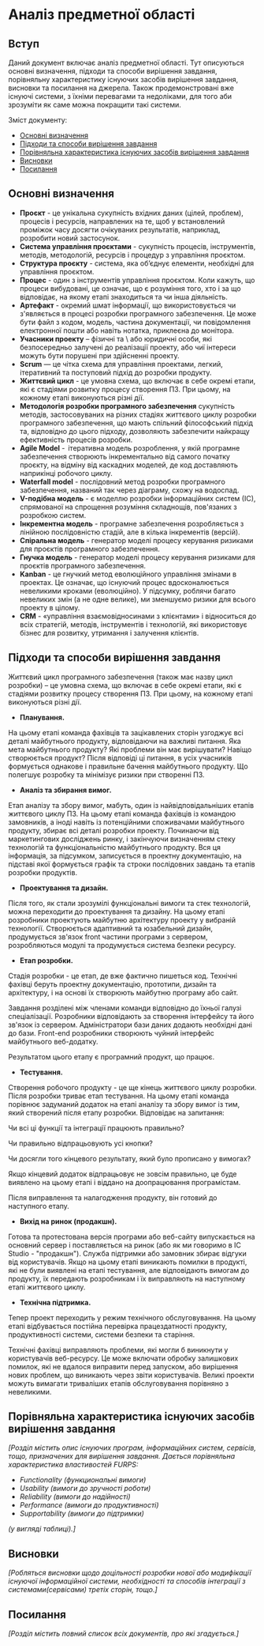 # Аналіз предметної області

## Вступ

Даний документ включає аналіз предметної області. Тут описуються основні визначення, підходи та способи вирішення завдання, порівняльну характеристику існуючих засобів вирішення завдання, висновки та посилання на джерела. Також продемонстровані вже існуючі системи, з їхніми перевагами та недоліками, для того аби зрозуміти як саме можна покращити такі системи.

Зміст документу:
 - [Основні визначення](#основні-визначення)
 - [Підходи та способи вирішення завдання](#підходи-та-способи-вирішення-завдання)
 - [Порівняльна характеристика існуючих засобів вирішення завдання](#порівняльна-характеристика-існуючих-засобів-вирішення-завдання)
 - [Висновки](#висновки)
 - [Посилання](#посилання)


## Основні визначення

 - <b>Проєкт</b> - це унікальна сукупність вхідних даних (цілей, проблем), процесів і ресурсів, направлених на те, щоб у встановлений проміжок часу досягти очікуваних результатів, наприклад, розробити новий застосунок.
 - <b>Система управління проєктами</b> - сукупність процесів, інструментів, методів, методологій, ресурсів і процедур з управління проєктом. 
 - <b>Структура проєкту</b> - система, яка об’єднує елементи, необхідні для управління проєктом. 
 - <b>Процес</b> - один з інструментів управління проєктом. Коли кажуть, що процеси вибудовані, це означає, що є розуміння того, хто і за що відповідає, на якому етапі знаходиться та чи інша діяльність.
 - <b>Артефакт</b> -  окремий шмат інформації, що використовується чи з'являється в процесі розробки програмного забезпечення. Це може бути файл з кодом, модель, частина документації, чи повідомлення електронної пошти або навіть нотатка, приклеєна до монітора.
 - <b>Учасники проекту</b> – фізичні та \ або юридичні особи, які безпосередньо залучені до реалізації проекту, або чиї інтереси можуть бути порушені при здійсненні проекту.
 - <b>Scrum</b> — це чітка схема для управління проектами, легкий, ітеративний та поступовий підхід до розробки продукту.
 - <b>Життєвий цикл</b> - це умовна схема, що включає в себе окремі етапи, які є стадіями розвитку процесу створення ПЗ. При цьому, на кожному етапі виконуються різні дії.
 - <b>Методологія розробки програмного забезпечення</b> сукупність методів, застосовуваних на різних стадіях життєвого циклу розробки програмного забезпечення, що мають спільний філософський підхід та, відповідно до цього підходу, дозволяють забезпечити найкращу ефективність процесів розробки.
 - <b>Agile Model</b> -  ітеративна модель розроблення, у якій програмне забезпечення створюють інкрементально від самого початку проєкту, на відміну від каскадних моделей, де код доставляють наприкінці робочого циклу.
 - <b>Waterfall model</b> - послідовний метод розробки програмного забезпечення, названий так через діаграму, схожу на водоспад.
 - <b>V-подібна модель</b> - є моделлю розробки інформаційних систем (ІС), спрямованої на спрощення розуміння складнощів, пов'язаних з розробкою систем.
 - <b>Інкрементна модель</b> - програмне забезпечення розробляється з лінійною послідовністю стадій, але в кілька інкрементів (версій).
 - <b>Спіральна модель</b> - генератор моделі процесу керування ризиками для проєктів програмного забезпечення.
 - <b>Гнучка модель</b> - генератор моделі процесу керування ризиками для проєктів програмного забезпечення.
 - <b>Kanban</b> - це гнучкий метод еволюційного управління змінами в проектах. Це означає, що існуючий процес вдосконалюється невеликими кроками (еволюційно). У підсумку, роблячи багато невеликих змін (а не одне велике), ми зменшуємо ризики для всього проекту в цілому.
 - <b>CRM</b> - «управління взаємовідносинами з клієнтами» і відноситься до всіх стратегій, методів, інструментів і технологій, які використовує бізнес для розвитку, утримання і залучення клієнтів.

## Підходи та способи вирішення завдання

Життєвий цикл програмного забезпечення (також має назву цикл розробки) – це умовна схема, що включає в себе окремі етапи, які є стадіями розвитку процесу створення ПЗ. При цьому, на кожному етапі виконуються різні дії.

- <b>Планування.</b>

На цьому етапі команда фахівців та зацікавлених сторін узгоджує всі деталі майбутнього продукту, відповідаючи на важливі питання. Яка мета майбутнього продукту? Які проблеми він має вирішувати? Навіщо створюється продукт? Після відповіді ці питання, в усіх учасників формується однакове і правильне бачення майбутнього продукту. Що полегшує розробку та мінімізує ризики при створенні ПЗ.

- <b>Аналіз та збирання вимог.</b>

Етап аналізу та збору вимог, мабуть, один із найвідповідальніших етапів життєвого циклу ПЗ. На цьому етапі команда фахівців із командою замовників, а іноді навіть із потенційними споживачами майбутнього продукту, збирає всі деталі розробки проекту. Починаючи від маркетингових досліджень ринку, і закінчуючи визначенням стеку технологій та функціональністю майбутнього продукту. Вся ця інформація, за підсумком, записується в проектну документацію, на підставі якої формується графік та строки послідовних завдань та етапів розробки продуктів.

- <b>Проектування та дизайн.</b>

Після того, як стали зрозумілі функціональні вимоги та стек технологій, можна переходити до проектування та дизайну. На цьому етапі розробники проектують майбутню архітектуру проекту у вибраній технології. Створюється адаптивний та юзабельний дизайн, продумується зв'язок front частини програми з сервером, розробляються модулі та продумується система безпеки ресурсу.

- <b>Етап розробки.</b>

Стадія розробки - це етап, де вже фактично пишеться код. Технічні фахівці беруть проектну документацію, прототипи, дизайн та архітектуру, і на основі їх створюють майбутню програму або сайт.

Завдання розділені між членами команди відповідно до їхньої галузі спеціалізації. Розробники відповідають за створення інтерфейсу та його зв'язок із сервером. Адміністратори бази даних додають необхідні дані до бази. Front-end розробники створюють чуйний інтерфейс майбутнього веб-додатку.

Результатом цього етапу є програмний продукт, що працює.

- <b>Тестування.</b>

Створення робочого продукту - це ще кінець життєвого циклу розробки. Після розробки триває етап тестування. На цьому етапі команда порівнює задуманий додаток на етапі аналізу та збору вимог із тим, який створений після етапу розробки. Відповідає на запитання:

Чи всі ці функції та інтеграції працюють правильно?

Чи правильно відпрацьовують усі кнопки?

Чи досягли того кінцевого результату, який було прописано у вимогах?

Якщо кінцевий додаток відпрацьовує не зовсім правильно, це буде виявлено на цьому етапі і віддано на доопрацювання програмістам.

Після виправлення та налагодження продукту, він готовий до наступного етапу.

- <b>Вихід на ринок (продакшн).</b>

Готова та протестована версія програми або веб-сайту випускається на основний сервер і поставляється на ринок (або як ми говоримо в IC Studio - "продакшн"). Служба підтримки або замовник збирає відгуки від користувачів. Якщо на цьому етапі виникають помилки в продукті, які не були виявлені на етапі тестування, але відповідають вимогам до продукту, їх передають розробникам і їх виправляють на наступному етапі життєвого циклу.

- <b>Технічна підтримка.</b>

Тепер проект переходить у режим технічного обслуговування. На цьому етапі відбувається постійна перевірка працездатності продукту, продуктивності системи, системи безпеки та старіння.

Технічні фахівці виправляють проблеми, які могли б виникнути у користувачів веб-ресурсу. Це може включати обробку залишкових помилок, які не вдалося виправити перед запуском, або вирішення нових проблем, що виникають через звіти користувачів. Великі проекти можуть вимагати триваліших етапів обслуговування порівняно з невеликими.

## Порівняльна характеристика існуючих засобів вирішення завдання

*[Розділ містить опис існуючих програм, інформаційних систем, сервісів, тощо, призначених для вирішення 
завдання. Дається порівняльна характеристика властивостей FURPS:*
- *Functionality (функциональні вимоги)*
- *Usability (вимоги до зручності роботи)*
- *Reliability (вимоги до надійності)*
- *Performance (вимоги до продуктивності)*
- *Supportability (вимоги до підтримки)*

 *(у вигляді таблиці).]*

## Висновки

*[Робляться висновки щодо доцільності розробки нової або модифікації існуючої інформаційної системи, необхідності та способів інтеграції з системами(сервісами) третіх сторін, тощо.]*

## Посилання

*[Розділ містить повний список всіх документів, про які згадується.]*
